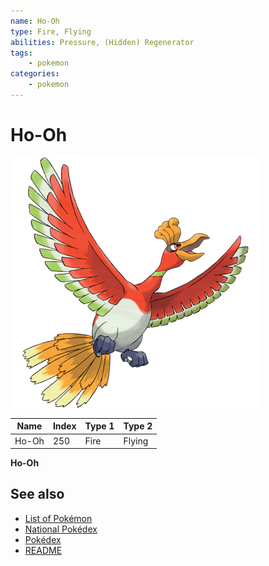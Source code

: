 ```yaml
---
name: Ho-Oh
type: Fire, Flying
abilities: Pressure, (Hidden) Regenerator
tags:
    - pokemon
categories:
    - pokemon
---
```


# Ho-Oh


![Ho-Oh](images/250.png)

| **Name** | **Index** | **Type 1** | **Type 2** |
|----|----|----|----|
| Ho-Oh | 250 | Fire | Flying  |

**Ho-Oh** 

## See also

- [List of Pokémon](../pokemon.md)
- [National Pokédex](../national_pokedex.md)
- [Pokédex](../pokedex.md)
- [README](../README.md)
